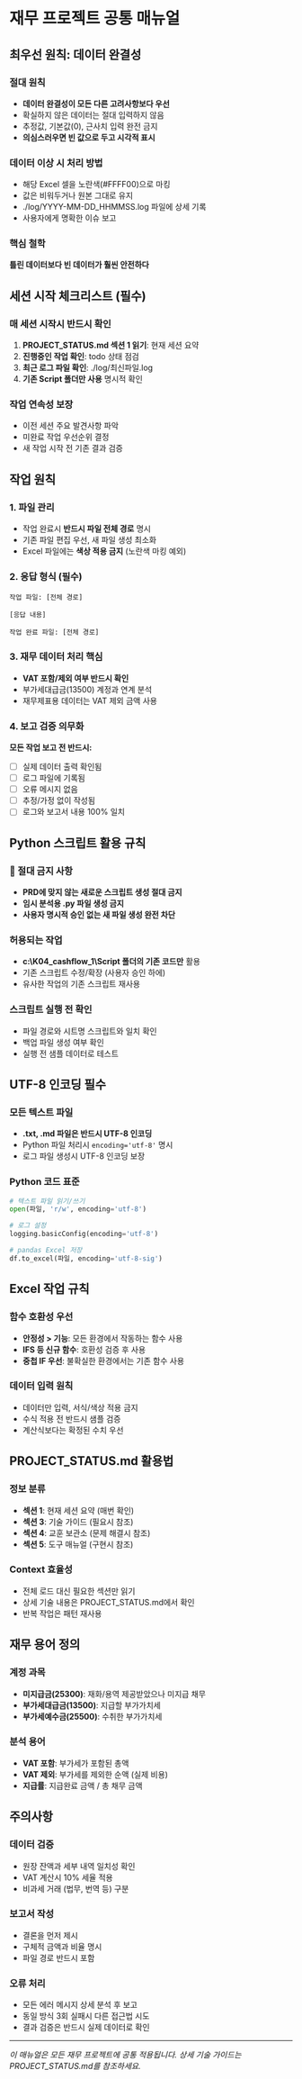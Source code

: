 # 재무 프로젝트 공통 매뉴얼

## 최우선 원칙: 데이터 완결성

### 절대 원칙
- **데이터 완결성이 모든 다른 고려사항보다 우선**
- 확실하지 않은 데이터는 절대 입력하지 않음
- 추정값, 기본값(0), 근사치 입력 완전 금지
- **의심스러우면 빈 값으로 두고 시각적 표시**

### 데이터 이상 시 처리 방법
- 해당 Excel 셀을 노란색(#FFFF00)으로 마킹
- 값은 비워두거나 원본 그대로 유지
- ./log/YYYY-MM-DD_HHMMSS.log 파일에 상세 기록
- 사용자에게 명확한 이슈 보고

### 핵심 철학
**틀린 데이터보다 빈 데이터가 훨씬 안전하다**

## 세션 시작 체크리스트 (필수)

### 매 세션 시작시 반드시 확인
1. **PROJECT_STATUS.md 섹션 1 읽기**: 현재 세션 요약
2. **진행중인 작업 확인**: todo 상태 점검
3. **최근 로그 파일 확인**: ./log/최신파일.log
4. **기존 Script 폴더만 사용** 명시적 확인

### 작업 연속성 보장
- 이전 세션 주요 발견사항 파악
- 미완료 작업 우선순위 결정
- 새 작업 시작 전 기존 결과 검증

## 작업 원칙

### 1. 파일 관리
- 작업 완료시 **반드시 파일 전체 경로** 명시
- 기존 파일 편집 우선, 새 파일 생성 최소화
- Excel 파일에는 **색상 적용 금지** (노란색 마킹 예외)

### 2. 응답 형식 (필수)
```
작업 파일: [전체 경로]

[응답 내용]

작업 완료 파일: [전체 경로]
```

### 3. 재무 데이터 처리 핵심
- **VAT 포함/제외 여부 반드시 확인**
- 부가세대급금(13500) 계정과 연계 분석
- 재무제표용 데이터는 VAT 제외 금액 사용

### 4. 보고 검증 의무화
**모든 작업 보고 전 반드시:**
- [ ] 실제 데이터 출력 확인됨
- [ ] 로그 파일에 기록됨
- [ ] 오류 메시지 없음
- [ ] 추정/가정 없이 작성됨
- [ ] 로그와 보고서 내용 100% 일치

## Python 스크립트 활용 규칙

### 🚨 절대 금지 사항
- **PRD에 맞지 않는 새로운 스크립트 생성 절대 금지**
- **임시 분석용 .py 파일 생성 금지**
- **사용자 명시적 승인 없는 새 파일 생성 완전 차단**

### 허용되는 작업
- **c:\K04_cashflow_1\Script 폴더의 기존 코드만** 활용
- 기존 스크립트 수정/확장 (사용자 승인 하에)
- 유사한 작업의 기존 스크립트 재사용

### 스크립트 실행 전 확인
- 파일 경로와 시트명 스크립트와 일치 확인
- 백업 파일 생성 여부 확인
- 실행 전 샘플 데이터로 테스트

## UTF-8 인코딩 필수

### 모든 텍스트 파일
- **.txt, .md 파일은 반드시 UTF-8 인코딩**
- Python 파일 처리시 `encoding='utf-8'` 명시
- 로그 파일 생성시 UTF-8 인코딩 보장

### Python 코드 표준
```python
# 텍스트 파일 읽기/쓰기
open(파일, 'r/w', encoding='utf-8')

# 로그 설정
logging.basicConfig(encoding='utf-8')

# pandas Excel 저장
df.to_excel(파일, encoding='utf-8-sig')
```

## Excel 작업 규칙

### 함수 호환성 우선
- **안정성 > 기능**: 모든 환경에서 작동하는 함수 사용
- **IFS 등 신규 함수**: 호환성 검증 후 사용
- **중첩 IF 우선**: 불확실한 환경에서는 기존 함수 사용

### 데이터 입력 원칙
- 데이터만 입력, 서식/색상 적용 금지
- 수식 적용 전 반드시 샘플 검증
- 계산식보다는 확정된 수치 우선

## PROJECT_STATUS.md 활용법

### 정보 분류
- **섹션 1**: 현재 세션 요약 (매번 확인)
- **섹션 3**: 기술 가이드 (필요시 참조)
- **섹션 4**: 교훈 보관소 (문제 해결시 참조)
- **섹션 5**: 도구 매뉴얼 (구현시 참조)

### Context 효율성
- 전체 로드 대신 필요한 섹션만 읽기
- 상세 기술 내용은 PROJECT_STATUS.md에서 확인
- 반복 작업은 패턴 재사용

## 재무 용어 정의

### 계정 과목
- **미지급금(25300)**: 재화/용역 제공받았으나 미지급 채무
- **부가세대급금(13500)**: 지급할 부가가치세
- **부가세예수금(25500)**: 수취한 부가가치세

### 분석 용어
- **VAT 포함**: 부가세가 포함된 총액
- **VAT 제외**: 부가세를 제외한 순액 (실제 비용)
- **지급률**: 지급완료 금액 / 총 채무 금액

## 주의사항

### 데이터 검증
- 원장 잔액과 세부 내역 일치성 확인
- VAT 계산시 10% 세율 적용
- 비과세 거래 (법무, 번역 등) 구분

### 보고서 작성
- 결론을 먼저 제시
- 구체적 금액과 비율 명시
- 파일 경로 반드시 포함

### 오류 처리
- 모든 에러 메시지 상세 분석 후 보고
- 동일 방식 3회 실패시 다른 접근법 시도
- 결과 검증은 반드시 실제 데이터로 확인

---
*이 매뉴얼은 모든 재무 프로젝트에 공통 적용됩니다.*
*상세 기술 가이드는 PROJECT_STATUS.md를 참조하세요.*